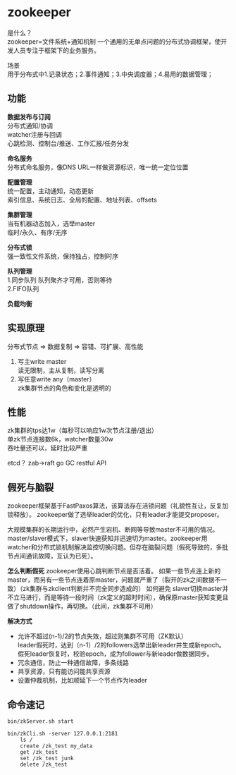 # zookeeper
是什么？  
zookeeper=文件系统+通知机制
一个通用的无单点问题的分布式协调框架，使开发人员专注于框架下的业务服务。

场景  
用于分布式中1.记录状态；2.事件通知；3.中央调度器；4.易用的数据管理；

## 功能
**数据发布与订阅**   
分布式通知/协调  
watcher注册与回调  
心跳检测、控制台/推送、工作汇报/任务分发

**命名服务**  
分布式命名服务，像DNS URL一样做资源标识，唯一统一定位位置

**配置管理**  
统一配置，主动通知，动态更新  
索引信息、系统日志、全局的配置、地址列表、offsets

**集群管理**  
当有机器动态加入，选举master  
临时/永久、有序/无序

**分布式锁**  
强一致性文件系统，保持独占，控制时序

**队列管理**  
1.同步队列 队列聚齐才可用，否则等待  
2.FIFO队列

**负载均衡**

## 实现原理
分布式节点 => 数据复制 => 容错、可扩展、高性能
1. 写主write master  
读无限制，主从复制，读写分离
2. 写任意write any（master）  
zk集群节点的角色和变化是透明的

## 性能
zk集群的tps达1w（每秒可以响应1w次节点注册/退出）  
单zk节点连接数6k，watcher数量30w  
吞吐量还可以，延时比较严重

etcd？
zab->raft
go GC
restful API

## 假死与脑裂
zookeeper框架基于FastPaxos算法，该算法存在活锁问题（礼貌性互让，反复加锁释放）。
zookeeper做了选举leader的优化，只有leader才能提交proposer。

大规模集群的长期运行中，必然产生宕机、断网等导致master不可用的情况。master/slaver模式下，slaver快速获知并迅速切为master。zookeeper用watcher和分布式锁机制解决监控切换问题。但存在脑裂问题（假死导致的，多批节点间通讯故障，互认为已死）。

**怎么判断假死**
zookeeper使用心跳判断节点是否活着。
如果一些节点连上新的master，而另有一些节点连着原master，问题就严重了（裂开的zk之间数据不一致）（zk集群与zkclient判断并不完全同步造成的）
如何避免
slaver切换master并不立马进行，而是等待一段时间（zk定义的超时时间），确保原master获知变更且做了shutdown操作，再切换。（此间，zk集群不可用）

**解决方式**
+ 允许不超过(n-1)/2的节点失效，超过则集群不可用（ZK默认）  
leader假死时，达到（n-1）/2的followers选举出新leader并生成新epoch。假死leader恢复时，校验epoch，成为follower与新leader做数据同步。
+ 冗余通信，防止一种通信故障，多条线路
+ 共享资源，只有能访问能共享资源
+ 设置仲裁机制，比如顺延下一个节点作为leader

## 命令速记
```
bin/zkServer.sh start

bin/zkCli.sh -server 127.0.0.1:2181
	ls /
	create /zk_test my_data
	get /zk_test
	set /zk_test junk
	delete /zk_test
```
